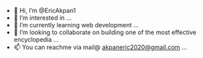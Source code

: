 - 👋 Hi, I’m @EricAkpan1
- 👀 I’m interested in ...
- 🌱 I’m currently learning web development ...
- 💞️ I’m looking to collaborate on building one of the most effective encyclopedia ...
- 📫 You can reachme via mail@ akpaneric2020@gmail.com ...

<!---
EricAkpan1/EricAkpan1 is a ✨ special ✨ repository because its `README.md` (this file) appears on your GitHub profile.
You can click the Preview link to take a look at your changes.
--->
